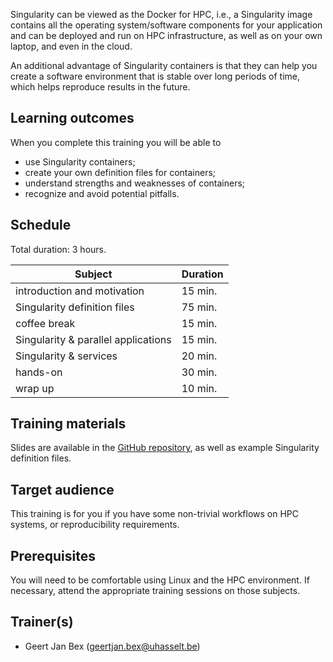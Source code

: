 Singularity can be viewed as the Docker for HPC, i.e., a Singularity image
contains all the operating system/software components for your application
and can be deployed and run on HPC infrastructure, as well as on your own
laptop, and even in the cloud.

An additional advantage of Singularity containers is that they can help
you create a software environment that is stable over long periods of
time, which helps reproduce results in the future.


## Learning outcomes

When you complete this training you will be able to

  * use Singularity containers;
  * create your own definition files for containers;
  * understand strengths and weaknesses of containers;
  * recognize and avoid potential pitfalls.


## Schedule

Total duration: 3 hours.

  | Subject                             | Duration |
  |-------------------------------------|----------|
  | introduction and motivation         | 15 min.  |
  | Singularity definition files        | 75 min.  |
  | coffee break                        | 15 min.  |
  | Singularity & parallel applications | 15 min.  |
  | Singularity & services              | 20 min.  |
  | hands-on                            | 30 min.  |
  | wrap up                             | 10 min.  |


## Training materials

Slides are available in the
 [GitHub repository](https://github.com/gjbex/Containers-on-HPC/),
as well as example Singularity definition files.


## Target audience

This training is for you if you have some non-trivial workflows on HPC
systems, or reproducibility requirements.


## Prerequisites

You will need to be comfortable using Linux and the HPC environment.
If necessary, attend the appropriate training sessions on those subjects.


## Trainer(s)

  * Geert Jan Bex ([geertjan.bex@uhasselt.be](mailto:geertjan.bex@uhasselt.be))
